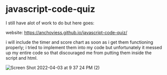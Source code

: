 # javascript-code-quiz

I still have alot of work to do but here goes:

website:
https://anchoviess.github.io/javascript-code-quiz/

i will include the timer and score chart as soon as i get them functioning properly; i tried to implement them into my code but unfortunately it messed up my entire code so that discouraged me from putting them inside the script and html.

![Screen Shot 2022-04-03 at 9 37 24 PM (2)](https://user-images.githubusercontent.com/97990379/161474854-880e9b07-6d0d-4ab4-beec-859c9324450b.png)
